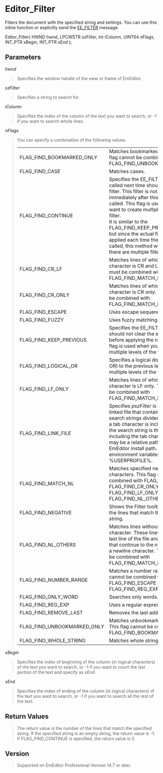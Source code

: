 # Editor\_Filter

Filters the document with the specified string and settings. You can use this inline function or explicitly send
the [EE\_FILTER](../message/ee_filter) message.

Editor\_Filter( HWND hwnd, LPCWSTR szFilter, int iColumn, UINT64 nFlags,
INT\_PTR xBegin, INT\_PTR xEnd );

## Parameters

_hwnd_

> Specifies the window handle of the view or frame of EmEditor.

_szFilter_

> Specifies a string to search for.

_iColumn_

> Specifies the index of the column of the text you want to search, or -1 if you want to search whole lines.

_nFlags_

> You can specify a combination of the following values.
>
> |     |     |
> | --- | --- |
> | FLAG\_FIND\_BOOKMARKED\_ONLY | Matches bookmarked lines only. This flag cannot be combined with FLAG\_FIND\_UNBOOKMARKED\_ONLY. |
> | FLAG\_FIND\_CASE | Matches cases. |
> | FLAG\_FIND\_CONTINUE | Specifies the EE\_FILTER message called next time should not clear the filter. This filter is not applied immediately after this message is called. This flag is used when you want to create multiple levels of the filter. <br> It is similar to the FLAG\_FIND\_KEEP\_PREVIOUS flag, but since the actual filter is not applied each time the message is called, this method works faster if there are multiple filter levels. |
> | FLAG\_FIND\_CR\_LF | Matches lines of which the newline character is CR and LF. This flag must be combined with FLAG\_FIND\_MATCH\_NL. |
> | FLAG\_FIND\_CR\_ONLY | Matches lines of which the newline character is CR only. This flag must be combined with FLAG\_FIND\_MATCH\_NL. |
> | FLAG\_FIND\_ESCAPE | Uses escape sequences. |
> | FLAG\_FIND\_FUZZY | Uses fuzzy matching. |
> | FLAG\_FIND\_KEEP\_PREVIOUS | Specifies the EE\_FILTER message should not clear the existing filter before applying the new filter. This flag is used when you want to create multiple levels of the filter. |
> | FLAG\_FIND\_LOGICAL\_OR | Specifies a logical disjunction (logical OR) to the previous level in case of multiple levels of the filter. |
> | FLAG\_FIND\_LF\_ONLY | Matches lines of which the newline character is LF only. This flag must be combined with FLAG\_FIND\_MATCH\_NL. |
> | FLAG\_FIND\_LINK\_FILE | Specifies _pszFilter_ is the file path to a linked file that contains multiple search strings divided by newlines. If a tab character is included in a line, the search string is the first string not including the tab character. _pszFilter_ may be a relative path from the EmEditor install path. It may contain environment variables such as %USERPROFILE%. |
> | FLAG\_FIND\_MATCH\_NL | Matches specified newline characters. This flag should be combined with FLAG\_FIND\_CR\_LF, FLAG\_FIND\_CR\_ONLY, FLAG\_FIND\_LF\_ONLY, and/or FLAG\_FIND\_NL\_OTHERS. |
> | FLAG\_FIND\_NEGATIVE | Shows the Filter toolbar and excludes the lines that match the specified string. |
> | FLAG\_FIND\_NL\_OTHERS | Matches lines without a newline character. These lines includes the last line of the file and very long lines that continue to the next line without a newline character. This flag must be combined with FLAG\_FIND\_MATCH\_NL. |
> | FLAG\_FIND\_NUMBER\_RANGE | Matches a number range. This flag cannot be combined with FLAG\_FIND\_ESCAPE or FLAG\_FIND\_REG\_EXP. |
> | FLAG\_FIND\_ONLY\_WORD | Searches only words. |
> | FLAG\_FIND\_REG\_EXP | Uses a regular expression. |
> | FLAG\_FIND\_REMOVE\_LAST | Removes the last added filter level. |
> | FLAG\_FIND\_UNBOOKMARKED\_ONLY | Matches unbookmarked lines only. This flag cannot be combined with FLAG\_FIND\_BOOKMARKED\_ONLY. |
> | FLAG\_FIND\_WHOLE\_STRING | Matches whole strings. |

_xBegin_

> Specifies the index of beginning of the column (in logical characters) of the text you want to search, or -1 if you want to
> count the last portion of the text and specify as _xEnd_.

_xEnd_

> Specifies the index of ending of the column (in logical characters) of the text you want to search, or -1 if you want to search
> all the rest of the text.

## Return Values

> The return value
> is the number of the lines that match the specified string. If the specified string is an empty string, the return value is -1. If FLAG\_FIND\_CONTINUE is specified, the return value is 0.

## Version

> Supported on EmEditor Professional Version 14.7 or later.